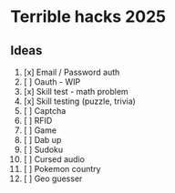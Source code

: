 # Terrible hacks 2025

## Ideas

1. [x] Email / Password auth
2. [ ] Oauth - WIP
3. [x] Skill test - math problem
4. [x] Skill testing (puzzle, trivia)
5. [ ] Captcha
6. [ ] RFID
7. [ ] Game
8. [ ] Dab up
9. [ ] Sudoku
10. [ ] Cursed audio
11. [ ] Pokemon country
12. [ ] Geo guesser
